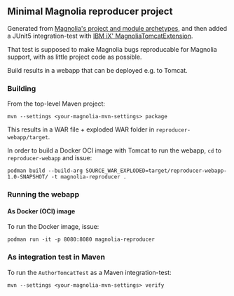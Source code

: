 ## Minimal Magnolia reproducer project

Generated from [Magnolia's project and module archetypes](https://docs.magnolia-cms.com/product-docs/6.3/developing/development-how-tos/how-to-use-magnolia-maven-archetypes/), and then added a JUnit5 integration-test with [IBM iX' MagnoliaTomcatExtension](https://github.com/IBM/magkit-test/tree/main/magkit-test-server#using-the-junit5-extension).

That test is supposed to make Magnolia bugs reproducable for Magnolia support, with as little project code as possible.

Build results in a webapp that can be deployed e.g. to Tomcat.

### Building
From the top-level Maven project:

```
mvn --settings <your-magnolia-mvn-settings> package
```

This results in a WAR file + exploded WAR folder in `reproducer-webapp/target`.

In order to build a Docker OCI image with Tomcat to run the webapp, `cd` to `reproducer-webapp` and issue:

```
podman build --build-arg SOURCE_WAR_EXPLODED=target/reproducer-webapp-1.0-SNAPSHOT/ -t magnolia-reproducer .
```

### Running the webapp
#### As Docker (OCI) image
To run the Docker image, issue:

```
podman run -it -p 8080:8080 magnolia-reproducer
```

### As integration test in Maven
To run the `AuthorTomcatTest` as a Maven integration-test:

```
mvn --settings <your-magnolia-mvn-settings> verify
```
